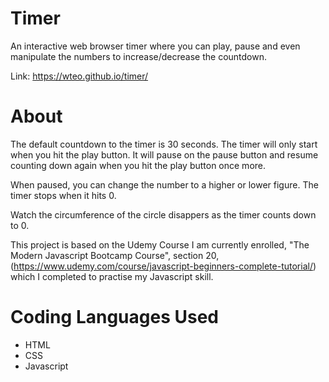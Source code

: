 # Timer
An interactive web browser timer where you can play, pause and even manipulate the numbers to increase/decrease the countdown. 

Link: https://wteo.github.io/timer/

# About

The default countdown to the timer is 30 seconds. The timer will only start when you hit the play button. It will pause on the pause button and resume counting down again when you hit the play button once more.

When paused, you can change the number to a higher or lower figure. The timer stops when it hits 0.

Watch the circumference of the circle disappers as the timer counts down to 0.

This project is based on the Udemy Course I am currently enrolled, "The Modern Javascript Bootcamp Course", section 20, (https://www.udemy.com/course/javascript-beginners-complete-tutorial/) which I completed to practise my Javascript skill.

# Coding Languages Used
- HTML
- CSS
- Javascript
